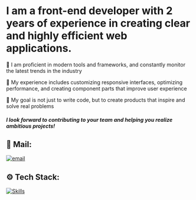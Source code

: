 # I am a front-end developer with 2 years of experience in creating clear and highly efficient web applications.


 🔘 I am proficient in modern tools and frameworks, and constantly monitor the latest trends in the industry <br>

 🔘 My experience includes customizing responsive interfaces, optimizing performance, and creating component parts that improve user experience <br>

 🔘 My goal is not just to write code, but to create products that inspire and solve real problems



##### I look forward to contributing to your team and helping you realize ambitious projects!

## 📨 Mail:
[![email](https://img.shields.io/badge/Email-D14836?logo=gmail&logoColor=white)](mailto:nmensky@gmail.com)

## ⚙️ Tech Stack:

[![Skills](https://skillicons.dev/icons?i=html,css,js,react,ts,git,nodejs,webpack,vite)](https://skillicons.dev)

